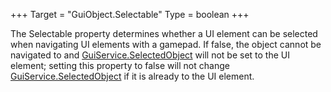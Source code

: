+++
Target = "GuiObject.Selectable"
Type = boolean
+++

The Selectable property determines whether a UI element can be selected when navigating UI elements with a gamepad. If false, the object cannot be navigated to and [GuiService.SelectedObject](https://developer.roblox.com/api-reference/property/GuiService/SelectedObject) will not be set to the UI element; setting this property to false will not change [GuiService.SelectedObject](https://developer.roblox.com/api-reference/property/GuiService/SelectedObject) if it is already to the UI element.